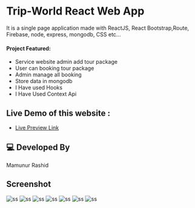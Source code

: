 # Trip-World React Web App

It is a single page application made with ReactJS, React Bootstrap,Route, Firebase, node, express, mongodb, CSS etc...

#### Project Featured:

- Service website admin add tour package
- User can booking tour package
- Admin manage all booking
- Store data in mongodb
- I Have used Hooks
- I Have Used Context Api

## Live Demo of this website :

- [Live Preview Link](https://trip-world-2e3ee.web.app/)

## 💻 Developed By

Mamunur Rashid

## Screenshot

![ss](https://i.ibb.co/7j6dKV8/screencapture-trip-world-2e3ee-web-app-2021-10-30-03-04-42.png)
![ss](https://i.ibb.co/FhfNbvP/screencapture-trip-world-2e3ee-web-app-home-2021-10-30-03-07-14.png)
![ss](https://i.ibb.co/28tfHp7/screencapture-trip-world-2e3ee-web-app-login-2021-10-30-03-09-03.png)
![ss](https://i.ibb.co/cFnzQ6G/screencapture-localhost-3000-add-package-2021-10-30-03-11-39.png)
![ss](https://i.ibb.co/DM5kwgq/screencapture-trip-world-2e3ee-web-app-package-details-617ba1a45c07f481b249a125-2021-10-30-03-08-06.png)
![ss](https://i.ibb.co/P6XZv1n/screencapture-localhost-3000-my-booking-2021-10-30-03-10-36.png)
![ss](https://i.ibb.co/FVD2G2w/screencapture-localhost-3000-manage-package-2021-10-30-03-12-33.png)
